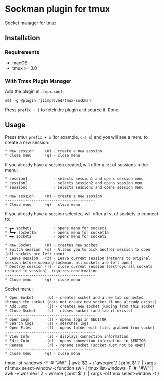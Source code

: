# Sockman plugin for tmux

Socket manager for tmux

## Installation
### Requirements
* macOS
* tmux >= 3.0

### With Tmux Plugin Manager
Add the plugin in `.tmux.conf`:
```
set -g @plugin 'jiimproved/tmux-sockman'
```
Press `prefix + I` to fetch the plugin and source it. Done.

## Usage
Press tmux `prefix + s` (for example, `C-a s`) and you will see a menu to create a new session:

```
* New session     (n) - create a new session
* Close menu      (q) - close menu
```

If you already have a session created, will offer a list of sessions in the menu:

```
* session1            - selects session1 and opens session menu
* session2            - selects session2 and opens session menu
* sessionc            - selects sessionc and opens session menu
-----------------------------------------
* New session     (n) - create a new session
-----------------------------------------
* Close menu      (q) - close menu
```

If you already have a session selected, will offer a list of sockets to connect to:

```
* ┳▶ socket1          - opens menu for socket1
* ┗━▶ socket1a        - opens menu for socket1a
* ━▶ socket2          - opens menu for socket2
-----------------------------------------
* New Socket      (n) - creates new socket
* Switch session  (s) - Allows you to pick another session to open (all sockets are left open)
* Leave session   (z) - Leave current session (returns to original session before opening sockman, all sockets are left open)
* Destroy session (!) - close current session (destroys all sockets created in session), requires confirmation
-----------------------------------------
* Close menu      (q) - close menu
```

Socket menu:

```
* Open Socket      (o) - creates socket and a new tab connected through the socket (does not create new socket if one already exists)
* Add Jump         (j) - creates new socket jumping from this socket
* Close Socket     (c) - closes socket (and tab if exists)
-----------------------------------------
* Open Logs        (l) - opens logs in $EDITOR
* Search Logs      (s) - searches logs
* Open Files       (f) - opens folder with files grabbed from socket
-----------------------------------------
* View Info        (i) - displays connection information
* Edit Info        (e) - opens connection information in $EDITOR
* Rename           (r) - rename socket (socket must not be open)
-----------------------------------------
* Close menu      (q) - close menu
```

tmux list-windows -F '#I "#W"' | awk '$2 ~ /"qweqwe"/ { print $1 }' | xargs -n1 tmux select-window -t
function sw() { tmux list-windows -F '#I "#W"' | awk -v wname=$1 '$2 ~ wname { print $1 }' | xargs -n1 tmux select-window -t }
